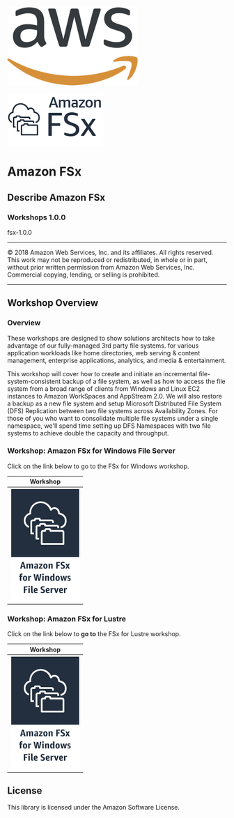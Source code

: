 ![](/images/AWS_logo_PMS_300x180.png)

![](/images/product-icon_Amazon_FSx_lockup_horizontal_squid_ink.png)

# **Amazon FSx**

## Describe Amazon FSx

### Workshops 1.0.0

fsx-1.0.0

---

© 2018 Amazon Web Services, Inc. and its affiliates. All rights reserved. This work may not be  reproduced or redistributed, in whole or in part, without prior written permission from Amazon Web Services, Inc. Commercial copying, lending, or selling is prohibited.

---

## Workshop Overview

### Overview

These workshops are designed to show solutions architects how to take advantage of our fully-managed 3rd party file systems. for various application workloads like home directories, web serving & content management, enterprise applications, analytics, and media & entertainment.

This workshop will cover how to create and initiate an incremental file-system-consistent backup of a file system, as well as how to access the file system from a broad range of clients from Windows and Linux EC2 instances to Amazon WorkSpaces and AppStream 2.0. We will also restore a backup as a new file system and setup Microsoft Distributed File System (DFS) Replication between two file systems across Availability Zones. For those of you who want to consolidate multiple file systems under a single namespace, we'll spend time setting up DFS Namespaces with two file systems to achieve double the capacity and throughput.


### Workshop: Amazon FSx for Windows File Server

Click on the link below to go to the FSx for Windows workshop.

| Workshop |
| --- 
| [![](/images/architecture-product-card_Amazon_FSx_for_WFS.svg)](/fsx-for-windows)



### Workshop: Amazon FSx for Lustre

Click on the link below to **go to** the FSx for Lustre workshop.

| Workshop |
| --- 
| [![](/images/architecture-product-card_Amazon_FSx_for_WFS.svg)](/fsx-for-lustre) |



## License

This library is licensed under the Amazon Software License.
